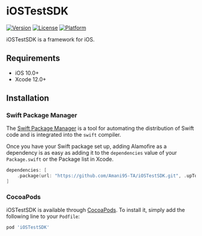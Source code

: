 # iOSTestSDK

[![Version](https://img.shields.io/cocoapods/v/iOSTestSDK.svg?style=flat)](https://cocoapods.org/pods/iOSTestSDK)
[![License](https://img.shields.io/cocoapods/l/iOSTestSDK.svg?style=flat)](https://cocoapods.org/pods/iOSTestSDK)
[![Platform](https://img.shields.io/cocoapods/p/iOSTestSDK.svg?style=flat)](https://cocoapods.org/pods/iOSTestSDK)

iOSTestSDK is a framework for iOS.

## Requirements

- iOS 10.0+
- Xcode 12.0+

## Installation

### Swift Package Manager

The [Swift Package Manager](https://swift.org/package-manager/) is a tool for automating the distribution of Swift code and is integrated into the `swift` compiler.

Once you have your Swift package set up, adding Alamofire as a dependency is as easy as adding it to the `dependencies` value of your `Package.swift` or the Package list in Xcode.

```swift
dependencies: [
    .package(url: "https://github.com/Amani95-TA/iOSTestSDK.git", .upToNextMajor(from: "1.0.3"))
]
```
### CocoaPods

iOSTestSDK is available through [CocoaPods](https://cocoapods.org). To install it, simply add the following line to your `Podfile`:

```ruby
pod 'iOSTestSDK'
